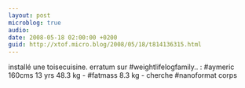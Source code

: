 ```yaml
---
layout: post
microblog: true
audio: 
date: 2008-05-18 02:00:00 +0200
guid: http://xtof.micro.blog/2008/05/18/t814136315.html
---
```

installé une toisecuisine. erratum sur #weightlifelogfamily.. : #aymeric 160cms 13 yrs 48.3 kg - #fatmass 8.3 kg - cherche #nanoformat corps
